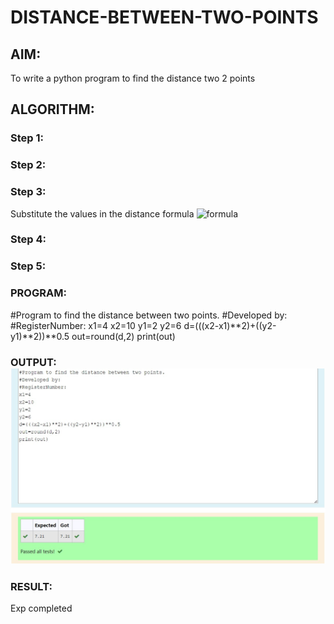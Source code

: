 # DISTANCE-BETWEEN-TWO-POINTS

## AIM:
To write a python program to find the distance two 2 points
## ALGORITHM:
### Step 1: 
### Step 2: 
### Step 3: 
Substitute the values in the distance formula  ![formula](/formula.JPG)
### Step 4: 
### Step 5: 
### PROGRAM:
#Program to find the distance between two points.
#Developed by: 
#RegisterNumber:
x1=4
x2=10
y1=2
y2=6
d=(((x2-x1)**2)+((y2-y1)**2))**0.5
out=round(d,2)
print(out)


### OUTPUT:![Alt text](image.png)


### RESULT:
Exp completed
